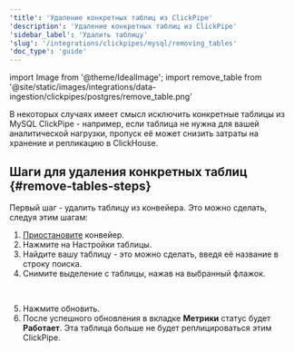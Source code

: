 ```yaml
---
'title': 'Удаление конкретных таблиц из ClickPipe'
'description': 'Удаление конкретных таблиц из ClickPipe'
'sidebar_label': 'Удалить таблицу'
'slug': '/integrations/clickpipes/mysql/removing_tables'
'doc_type': 'guide'
---
```

import Image from '@theme/IdealImage';
import remove_table from '@site/static/images/integrations/data-ingestion/clickpipes/postgres/remove_table.png'

В некоторых случаях имеет смысл исключить конкретные таблицы из MySQL ClickPipe - например, если таблица не нужна для вашей аналитической нагрузки, пропуск её может снизить затраты на хранение и репликацию в ClickHouse.

## Шаги для удаления конкретных таблиц {#remove-tables-steps}

Первый шаг - удалить таблицу из конвейера. Это можно сделать, следуя этим шагам:

1. [Приостановите](./pause_and_resume.md) конвейер.
2. Нажмите на Настройки таблицы.
3. Найдите вашу таблицу - это можно сделать, введя её название в строку поиска.
4. Снимите выделение с таблицы, нажав на выбранный флажок.
<br/>

<Image img={remove_table} border size="md"/>

5. Нажмите обновить.
6. После успешного обновления в вкладке **Метрики** статус будет **Работает**. Эта таблица больше не будет реплицироваться этим ClickPipe.